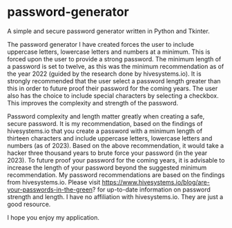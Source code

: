 # password-generator
A simple and secure password generator written in Python and Tkinter.

The password generator I have created forces the user to include uppercase letters, lowercase letters and numbers at a
minimum. This is forced upon the user to provide a strong password. The minimum length of a password is set to twelve, as this
was the minimum recommendation as of the year 2022 (guided by the research done by hivesystems.io). It is strongly recommended
that the user select a password length greater than this in order to future proof their password for the coming years. The user also has the choice to include
special characters by selecting a checkbox. This improves the complexity and strength of the password.

Password complexity and length matter greatly when creating a safe, secure password.
It is my recommendation, based on the findings of hivesystems.io that you create a password
with a minimum length of thirteen characters and include uppercase letters, lowercase letters and numbers (as of 2023).
Based on the above recommendation, it would take a hacker three thousand years to brute force your password (in the year 2023).
To future proof your password for the coming years, it is advisable to increase the length of your password beyond the suggested
minimum recommendation. My password recommendations are based on the findings from hivesystems.io.
Please visit https://www.hivesystems.io/blog/are-your-passwords-in-the-green? for up-to-date information on password strength and length.
I have no affiliation with hivesystems.io. They are just a good resource.

I hope you enjoy my application.
